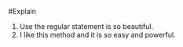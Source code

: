 #Explain
1. Use the regular statement is so beautiful.
2. I like this method and it is so easy and powerful.